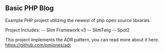 Basic PHP Blog
--------------

Example PHP project utilizing the newest of php open source libraries.

Project Includes:
-- Slim Framework v3
-- SlimTwig
-- Spot2

This project implements the ADR pattern, you can read more about it here.
https://github.com/pmjones/adr

